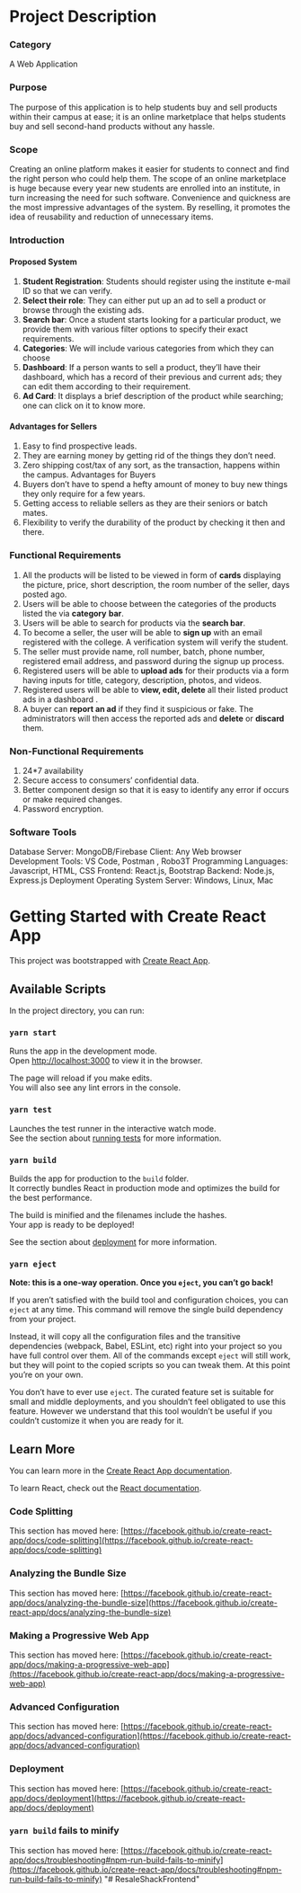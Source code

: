 
# Project Description
### Category
A Web Application
### Purpose
The purpose of this application is to help students buy and sell products within their campus at
ease; it is an online marketplace that helps students buy and sell second-hand products without
any hassle.
### Scope
Creating an online platform makes it easier for students to connect and find the right person who
could help them. The scope of an online marketplace is huge because every year new students are
enrolled into an institute, in turn increasing the need for such software. Convenience and quickness
are the most impressive advantages of the system. By reselling, it promotes the idea of reusability
and reduction of unnecessary items.
### Introduction
#### Proposed System
1. **Student Registration**: Students should register using the institute e-mail ID so that we can
verify.
2. **Select their role**: They can either put up an ad to sell a product or browse through the
existing ads.
3. **Search bar**: Once a student starts looking for a particular product, we provide them with
various filter options to specify their exact requirements.
4. **Categories**: We will include various categories from which they can choose
5. **Dashboard**: If a person wants to sell a product, they’ll have their dashboard, which has a
record of their previous and current ads; they can edit them according to their requirement.
6. **Ad Card**: It displays a brief description of the product while searching; one can click on it to
know more.
#### Advantages for Sellers
1. Easy to find prospective leads.
2. They are earning money by getting rid of the things they don’t need.
3. Zero shipping cost/tax of any sort, as the transaction, happens within the campus.
Advantages for Buyers
1. Buyers don’t have to spend a hefty amount of money to buy new things they only require for
a few years.
2. Getting access to reliable sellers as they are their seniors or batch mates.
3. Flexibility to verify the durability of the product by checking it then and there.
### Functional Requirements
1. All the products will be listed to be viewed in form of **cards** displaying the
picture, price, short description, the room number of the seller, days posted ago.
2. Users will be able to choose between the categories of the products listed the via **category**
**bar**.
3. Users will be able to search for products via the **search bar**.
4. To become a seller, the user will be able to **sign up** with an email registered with the
college. A verification system will verify the student.
5. The seller must provide name, roll number, batch, phone number, registered email address,
and password during the signup up process.
6. Registered users will be able to **upload ads** for their products via a form having inputs for
 title, category, description, photos, and videos.
7. Registered users will be able to **view, edit, delete** all their listed product ads in a
dashboard .
8. A buyer can **report an ad** if they find it suspicious or fake. The administrators will then
access the reported ads and **delete** or **discard** them.
### Non-Functional Requirements
1. 24*7 availability
2. Secure access to consumers’ confidential data.
3. Better component design so that it is easy to identify any error if occurs or make required
changes.
4. Password encryption.
### Software Tools
Database Server: MongoDB/Firebase
Client: Any Web browser
Development Tools: VS Code, Postman , Robo3T 
Programming Languages: Javascript, HTML, CSS
Frontend: React.js, Bootstrap
Backend: Node.js, Express.js
Deployment
Operating System Server: Windows, Linux, Mac




# Getting Started with Create React App

This project was bootstrapped with [Create React App](https://github.com/facebook/create-react-app).

## Available Scripts

In the project directory, you can run:

### `yarn start`

Runs the app in the development mode.\
Open [http://localhost:3000](http://localhost:3000) to view it in the browser.

The page will reload if you make edits.\
You will also see any lint errors in the console.

### `yarn test`

Launches the test runner in the interactive watch mode.\
See the section about [running tests](https://facebook.github.io/create-react-app/docs/running-tests) for more information.

### `yarn build`

Builds the app for production to the `build` folder.\
It correctly bundles React in production mode and optimizes the build for the best performance.

The build is minified and the filenames include the hashes.\
Your app is ready to be deployed!

See the section about [deployment](https://facebook.github.io/create-react-app/docs/deployment) for more information.

### `yarn eject`

**Note: this is a one-way operation. Once you `eject`, you can’t go back!**

If you aren’t satisfied with the build tool and configuration choices, you can `eject` at any time. This command will remove the single build dependency from your project.

Instead, it will copy all the configuration files and the transitive dependencies (webpack, Babel, ESLint, etc) right into your project so you have full control over them. All of the commands except `eject` will still work, but they will point to the copied scripts so you can tweak them. At this point you’re on your own.

You don’t have to ever use `eject`. The curated feature set is suitable for small and middle deployments, and you shouldn’t feel obligated to use this feature. However we understand that this tool wouldn’t be useful if you couldn’t customize it when you are ready for it.

## Learn More

You can learn more in the [Create React App documentation](https://facebook.github.io/create-react-app/docs/getting-started).

To learn React, check out the [React documentation](https://reactjs.org/).

### Code Splitting

This section has moved here: [https://facebook.github.io/create-react-app/docs/code-splitting](https://facebook.github.io/create-react-app/docs/code-splitting)

### Analyzing the Bundle Size

This section has moved here: [https://facebook.github.io/create-react-app/docs/analyzing-the-bundle-size](https://facebook.github.io/create-react-app/docs/analyzing-the-bundle-size)

### Making a Progressive Web App

This section has moved here: [https://facebook.github.io/create-react-app/docs/making-a-progressive-web-app](https://facebook.github.io/create-react-app/docs/making-a-progressive-web-app)

### Advanced Configuration

This section has moved here: [https://facebook.github.io/create-react-app/docs/advanced-configuration](https://facebook.github.io/create-react-app/docs/advanced-configuration)

### Deployment

This section has moved here: [https://facebook.github.io/create-react-app/docs/deployment](https://facebook.github.io/create-react-app/docs/deployment)

### `yarn build` fails to minify

This section has moved here: [https://facebook.github.io/create-react-app/docs/troubleshooting#npm-run-build-fails-to-minify](https://facebook.github.io/create-react-app/docs/troubleshooting#npm-run-build-fails-to-minify)
"# ResaleShackFrontend" 


